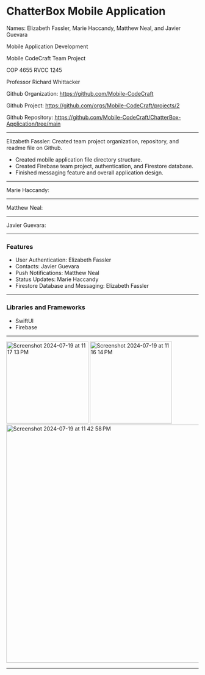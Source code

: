 # ChatterBox Mobile Application

Names: Elizabeth Fassler, Marie Haccandy, Matthew Neal, and Javier Guevara

Mobile Application Development

Mobile CodeCraft Team Project

COP 4655 RVCC 1245

Professor Richard Whittacker

Github Organization: https://github.com/Mobile-CodeCraft

Github Project: https://github.com/orgs/Mobile-CodeCraft/projects/2

Github Repository: https://github.com/Mobile-CodeCraft/ChatterBox-Application/tree/main

_____________________________________________________________________________________________________________
Elizabeth Fassler: Created team project organization, repository, and readme file on Github.
- Created mobile application file directory structure.
- Created Firebase team project, authentication, and Firestore database.
- Finished messaging feature and overall application design.
_____________________________________________________________________________________________________________
Marie Haccandy:
_____________________________________________________________________________________________________________
Matthew Neal:
_____________________________________________________________________________________________________________
Javier Guevara:
_____________________________________________________________________________________________________________

### Features
- User Authentication: Elizabeth Fassler
- Contacts: Javier Guevara
- Push Notifications: Matthew Neal
- Status Updates: Marie Haccandy
- Firestore Database and Messaging: Elizabeth Fassler 

_____________________________________________________________________________________________________________

### Libraries and Frameworks
- SwiftUI
- Firebase

_____________________________________________________________________________________________________________

<img width="215" alt="Screenshot 2024-07-19 at 11 17 13 PM" src="https://github.com/user-attachments/assets/562021b8-edbf-478f-a49f-de89ae016852">

<img width="215" alt="Screenshot 2024-07-19 at 11 16 14 PM" src="https://github.com/user-attachments/assets/d210ba52-ecaa-4288-8e0b-12c4c0112ea6">

<img width="625" alt="Screenshot 2024-07-19 at 11 42 58 PM" src="https://github.com/user-attachments/assets/7533eab8-f213-471d-a05b-48ce5940cbd1">




_____________________________________________________________________________________________________________
